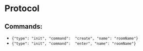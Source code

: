 # Protocol

## Commands:

- `{"type": "init", "command":  "create", "name": "roomName"}`
- `{"type": "init", "command":  "enter", "name": "roomName"}`
